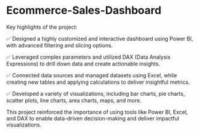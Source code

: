 # Ecommerce-Sales-Dashboard
Key highlights of the project:

✅ Designed a highly customized and interactive dashboard using Power BI, with advanced filtering and slicing options.

✅ Leveraged complex parameters and utilized DAX (Data Analysis Expressions) to drill down data and create actionable insights.

✅ Connected data sources and managed datasets using Excel, while creating new tables and applying calculations to deliver insightful metrics.

✅ Developed a variety of visualizations, including bar charts, pie charts, scatter plots, line charts, area charts, maps, and more.

This project reinforced the importance of using tools like Power BI, Excel, and DAX to enable data-driven decision-making and deliver impactful visualizations.

